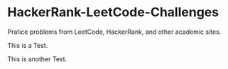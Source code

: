 # HackerRank-LeetCode-Challenges

Pratice problems from LeetCode, HackerRank, and other academic sites.

This is a Test.

This is another Test.
